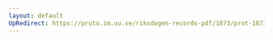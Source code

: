 ```yaml
---
layout: default
UpRedirect: https://pruto.im.uu.se/riksdagen-records-pdf/1873/prot-1873--fk--405/prot-1873--fk--405_054.pdf
---
```

